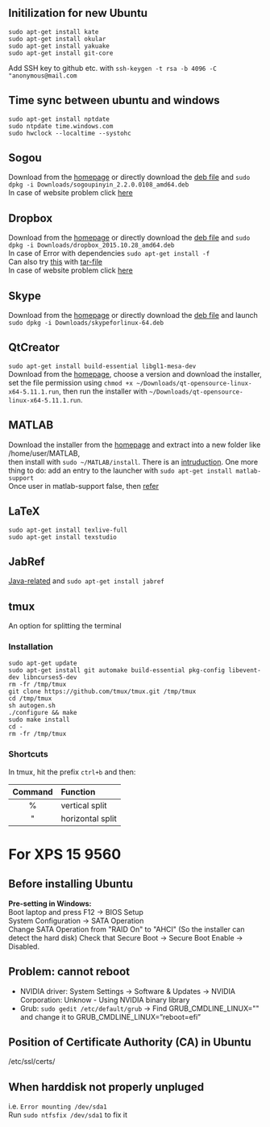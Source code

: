 ## Initilization for new Ubuntu
```
sudo apt-get install kate
sudo apt-get install okular
sudo apt-get install yakuake
sudo apt-get install git-core
```
Add SSH key to github etc. with ```ssh-keygen -t rsa -b 4096 -C "anonymous@mail.com```

## Time sync between ubuntu and windows

```
sudo apt-get install nptdate
sudo ntpdate time.windows.com
sudo hwclock --localtime --systohc
```

## Sogou

Download from the [homepage](https://pinyin.sogou.com/linux/?r=pinyin) or directly download the [deb file](http://cdn2.ime.sogou.com/dl/index/1524572264/sogoupinyin_2.2.0.0108_amd64.deb?st=zJbjTyOEj5URSDHKoqOZ3A&e=1539533248&fn=sogoupinyin_2.2.0.0108_amd64.deb) and ```sudo dpkg -i Downloads/sogoupinyin_2.2.0.0108_amd64.deb```    
In case of website problem click [here](https://github.com/robinloujun/Tipps/blob/master/Files/sogoupinyin_2.2.0.0108_amd64.deb?raw=true)

## Dropbox

Download from the [homepage](https://www.dropbox.com/de/install-linux) or directly download the [deb file](https://www.dropbox.com/download?dl=packages/ubuntu/dropbox_2015.10.28_amd64.deb) and ```sudo dpkg -i Downloads/dropbox_2015.10.28_amd64.deb```  
In case of Error with dependencies ```sudo apt-get install -f```  
Can also try [this](https://www.dropbox.com/de/help/desktop-web/linux-commands) with [tar-file](https://github.com/robinloujun/Tipps/blob/master/Files/nautilus-dropbox-1.6.2.tar.bz2)  
In case of website problem click [here](https://github.com/robinloujun/Tipps/blob/master/Files/dropbox_2015.10.28_amd64.deb?raw=true)

## Skype

Download from the [homepage](https://www.skype.com/en/get-skype/) or directly download the [deb file](https://go.skype.com/skypeforlinux-64.deb) and launch ```sudo dpkg -i Downloads/skypeforlinux-64.deb```

## QtCreator

`sudo apt-get install build-essential libgl1-mesa-dev`  
Download from the [homepage](http://download.qt.io/official_releases/qt/), choose a version and download the installer, set the file permission using `chmod +x ~/Downloads/qt-opensource-linux-x64-5.11.1.run`, then run the installer with `~/Downloads/qt-opensource-linux-x64-5.11.1.run`.

## MATLAB

Download the installer from the [homepage](https://de.mathworks.com/downloads/web_downloads) and extract into a new folder like /home/user/MATLAB,   
then install with ```sudo ~/MATLAB/install```. There is an [intruduction](https://de.mathworks.com/help/install/ug/install-mathworks-software.html).
One more thing to do: add an entry to the launcher with ```sudo apt-get install matlab-support```    
Once user in matlab-support false, then [refer](https://de.mathworks.com/matlabcentral/answers/98599-why-will-matlab-not-start-up-properly-on-my-linux-or-unix-based-system)

## LaTeX

```
sudo apt-get install texlive-full
sudo apt-get install texstudio
```

## JabRef

[Java-related](http://help.jabref.org/en/Installation#verify-java-installation) and `sudo apt-get install jabref`

## tmux
An option for splitting the terminal
### Installation

```
sudo apt-get update
sudo apt-get install git automake build-essential pkg-config libevent-dev libncurses5-dev
rm -fr /tmp/tmux
git clone https://github.com/tmux/tmux.git /tmp/tmux
cd /tmp/tmux
sh autogen.sh
./configure && make
sudo make install
cd -
rm -fr /tmp/tmux
```

### Shortcuts

In tmux, hit the prefix `ctrl+b` and then:

<center>
  
  |Command|Function|
  |:---:|:---|
  |% | vertical split|
  |" | horizontal split|

</center>

# For XPS 15 9560

## Before installing Ubuntu
**Pre-setting in Windows:**      
Boot laptop and press F12 -> BIOS Setup    
System Configuration -> SATA Operation    
Change SATA Operation from "RAID On" to "AHCI" (So the installer can detect the hard disk)
Check that Secure Boot -> Secure Boot Enable -> Disabled.

## Problem: cannot reboot

- NVIDIA driver: System Settings -> Software & Updates -> NVIDIA Corporation: Unknow - Using NVIDIA binary library
- Grub: `sudo gedit /etc/default/grub` -> Find GRUB_CMDLINE_LINUX="" and change it to GRUB_CMDLINE_LINUX=”reboot=efi”

## Position of Certificate Authority (CA) in Ubuntu
/etc/ssl/certs/

## When harddisk not properly unpluged
i.e. `Error mounting /dev/sda1`   
Run `sudo ntfsfix /dev/sda1` to fix it
